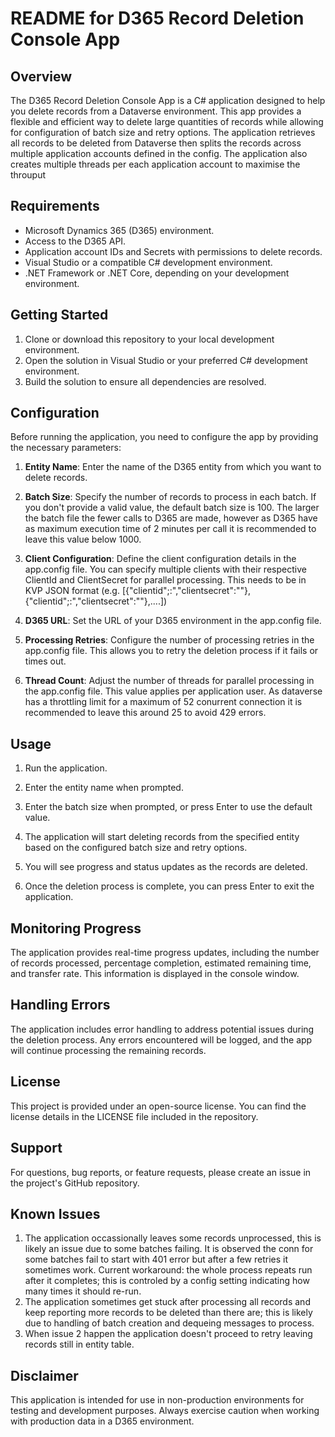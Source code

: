 # README for D365 Record Deletion Console App

## Overview

The D365 Record Deletion Console App is a C# application designed to help you delete records from a Dataverse environment. This app provides a flexible and efficient way to delete large quantities of records while allowing for configuration of batch size and retry options.
The application retrieves all records to be deleted from Dataverse then splits the records across multiple application accounts defined in the config.
The application also creates multiple threads per each application account to maximise the throuput 

## Requirements

- Microsoft Dynamics 365 (D365) environment.
- Access to the D365 API.
- Application account IDs and Secrets with permissions to delete records.
- Visual Studio or a compatible C# development environment.
- .NET Framework or .NET Core, depending on your development environment.

## Getting Started

1. Clone or download this repository to your local development environment.
2. Open the solution in Visual Studio or your preferred C# development environment.
3. Build the solution to ensure all dependencies are resolved.

## Configuration

Before running the application, you need to configure the app by providing the necessary parameters:

1. **Entity Name**: Enter the name of the D365 entity from which you want to delete records.

2. **Batch Size**: Specify the number of records to process in each batch. If you don't provide a valid value, the default batch size is 100. The larger the batch file the fewer calls to D365 are made, however as D365 have as maximum execution time of 2 minutes per call it is recommended to leave this value below 1000.

3. **Client Configuration**: Define the client configuration details in the app.config file. You can specify multiple clients with their respective ClientId and ClientSecret for parallel processing. This needs to be in KVP JSON format (e.g. [{"clientid";:"<ClientID1>,"clientsecret":"<ClientSecret1>"},{"clientid";:"<ClientID2>,"clientsecret":"<ClientSecret2>"},....]) 

4. **D365 URL**: Set the URL of your D365 environment in the app.config file.

5. **Processing Retries**: Configure the number of processing retries in the app.config file. This allows you to retry the deletion process if it fails or times out.

6. **Thread Count**: Adjust the number of threads for parallel processing in the app.config file. This value applies per application user. As dataverse has a throttling limit for a maximum of 52 conurrent connection it is recommended to leave this around 25 to avoid 429 errors.

## Usage

1. Run the application.

2. Enter the entity name when prompted.

3. Enter the batch size when prompted, or press Enter to use the default value.

4. The application will start deleting records from the specified entity based on the configured batch size and retry options.

5. You will see progress and status updates as the records are deleted.

6. Once the deletion process is complete, you can press Enter to exit the application.

## Monitoring Progress

The application provides real-time progress updates, including the number of records processed, percentage completion, estimated remaining time, and transfer rate. This information is displayed in the console window.

## Handling Errors

The application includes error handling to address potential issues during the deletion process. Any errors encountered will be logged, and the app will continue processing the remaining records.

## License

This project is provided under an open-source license. You can find the license details in the LICENSE file included in the repository.

## Support

For questions, bug reports, or feature requests, please create an issue in the project's GitHub repository.

## Known Issues

1. The application occassionally leaves some records unprocessed, this is likely an issue due to some batches failing. It is observed the conn for some batches fail to start with 401 error but after a few retries it sometimes work. Current workaround: the whole process repeats run after it completes; this is controled by a config setting indicating how many times it should re-run.
2. The application sometimes get stuck after processing all records and keep reporting more records to be deleted than there are; this is likely due to handling of batch creation and dequeing messages to process.
3. When issue 2 happen the application doesn't proceed to retry leaving records still in entity table.
 
## Disclaimer

This application is intended for use in non-production environments for testing and development purposes. Always exercise caution when working with production data in a D365 environment.

